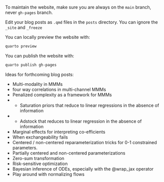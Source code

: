 To maintain the website, make sure you are always on the `main` branch, never `gh-pages` branch.

Edit your blog posts as `.qmd` files in the `posts` directory. You can ignore the `_site` and `_freeze`

You can locally preview the website with:

```bash
quarto preview
```

You can publish the website with:

```bash
quarto publish gh-pages
```

Ideas for forthcoming blog posts:

- Multi-modality in MMMs
- four way correlations in multi-channel MMMs
- Penalized complexity as a framework for MMMs
- - Saturation priors that reduce to linear regressions in the absence of information
- - Adstock that reduces to linear regression in the absence of information
- Marginal effects for interpreting co-efficients
- When exchangeability fails
- Centered / non-centered reparameterization tricks for 0-1 constrained parameters.
- Partially centered and non-centered parameterizations
- Zero-sum transformation
- Risk-sensitive optimization
- Bayesian inference of ODEs, especially with the @wrap_jax operator
- Play around with normalizing flows